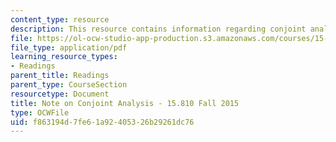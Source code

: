 ```yaml
---
content_type: resource
description: This resource contains information regarding conjoint analysis.
file: https://ol-ocw-studio-app-production.s3.amazonaws.com/courses/15-810-marketing-management-analytics-frameworks-and-applications-fall-2015/f863194d7fe61a92405326b29261dc76_MIT15_810F15_Conjoint.pdf
file_type: application/pdf
learning_resource_types:
- Readings
parent_title: Readings
parent_type: CourseSection
resourcetype: Document
title: Note on Conjoint Analysis - 15.810 Fall 2015
type: OCWFile
uid: f863194d-7fe6-1a92-4053-26b29261dc76
---
```

